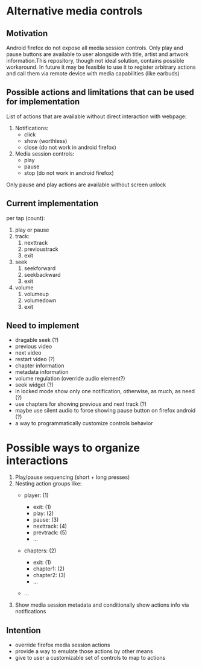 # Alternative media controls

## Motivation

Android firefox do not expose all media session controls. Only play and pause buttons are available to user alongside with title, artist and artwork information.This repository, though not ideal solution, contains possible workaround. In future it may be feasible to use it to register arbitrary actions and call them via remote device with media capabilities (like earbuds)

## Possible actions and limitations that can be used for implementation

List of actions that are available without direct interaction with webpage:

1. Notifications:
    - click
    - show (worthless)
    - close (do not work in android firefox)
2. Media session controls:
    - play
    - pause
    - stop (do not work in android firefox)

Only pause and play actions are available without screen unlock

## Current implementation

per tap (count):
1. play or pause
2. track:
    1. nexttrack
    2. previoustrack
    3. exit
3. seek
    1. seekforward
    2. seekbackward
    3. exit
4. volume
    1. volumeup
    2. volumedown
    3. exit


## Need to implement
- dragable seek (?)
- previous video
- next video
- restart video (?)
- chapter information
- metadata information
- volume regulation (override audio element?)
- seek widget (?)
- in locked mode show only one notification, otherwise, as much, as need (?)
- use chapters for showing previous and next track (?)
- maybe use silent audio to force showing pause button on firefox android (?)
- a way to programmatically customize controls behavior

# Possible ways to organize interactions
1. Play/pause sequencing (short + long presses)
2. Nesting action groups like:
    - player: (1)
        - exit: (1)
        - play: (2)
        - pause: (3)
        - nexttrack: (4)
        - prevtrack: (5)
        - ...

    - chapters: (2)
        - exit: (1)
        - chapter1: (2)
        - chapter2: (3)
        - ...

    - ...
3. Show media session metadata and conditionally show actions info via notifications

## Intention

- override firefox media session actions
- provide a way to emulate those actions by other means
- give to user a customizable set of controls to map to actions
